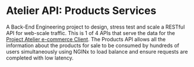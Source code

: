 # Atelier API: Products Services
A Back-End Engineering project to design, stress test and scale a RESTful API for web-scale traffic.
This is 1 of 4 APIs that serve the data for the [Project Atelier e-commerce Client](https://github.com/Redhat2205/FEC).
The Products API allows all the information about the products for sale to be consumed by hundreds of users simultaneously using NGINx to load balance and ensure requests are completed with low latency. 
